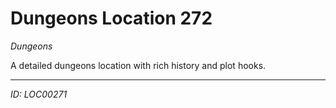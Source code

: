 # Dungeons Location 272

*Dungeons*

A detailed dungeons location with rich history and plot hooks.

---
*ID: LOC00271*